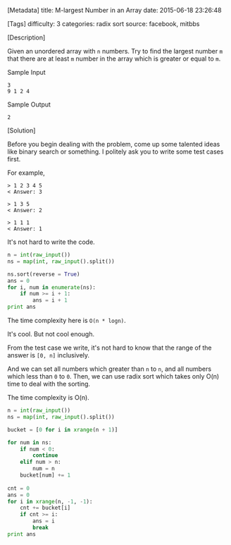 [Metadata]
title: M-largest Number in an Array
date: 2015-06-18 23:26:48 

[Tags]
difficulty: 3
categories: radix sort
source: facebook, mitbbs

[Description]

Given an unordered array with `n` numbers. Try to find the largest number `m` that there are at least `m` number in the array which is greater or equal to `m`.

Sample Input   

```
3   
9 1 2 4
```

Sample Output

```
2
```

[Solution]

Before you begin dealing with the problem, come up some talented ideas like binary search or something. I politely ask you to write some test cases first.

For example, 

```
> 1 2 3 4 5   
< Answer: 3

> 1 3 5   
< Answer: 2

> 1 1 1
< Answer: 1
```

It's not hard to write the code.

```python
n = int(raw_input())
ns = map(int, raw_input().split())

ns.sort(reverse = True)
ans = 0
for i, num in enumerate(ns):
    if num >= i + 1:
        ans = i + 1
print ans
```

The time complexity here is `O(n * logn)`.

It's cool. But not cool enough.

From the test case we write, it's not hard to know that the range of the answer is `[0, n]` inclusively.

And we can set all numbers which greater than `n` to `n`, and all numbers which less than `0` to `0`. Then, we can use radix sort which takes only O(n) time to deal with the sorting.

The time complexity is O(n).

```python
n = int(raw_input())
ns = map(int, raw_input().split())

bucket = [0 for i in xrange(n + 1)]

for num in ns:
    if num < 0:
        continue
    elif num > n:
        num = n
    bucket[num] += 1
    
cnt = 0
ans = 0
for i in xrange(n, -1, -1):
    cnt += bucket[i]
    if cnt >= i:
        ans = i
        break
print ans
```
